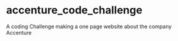 # accenture_code_challenge
 A coding Challenge making a one page website about the company Accenture
